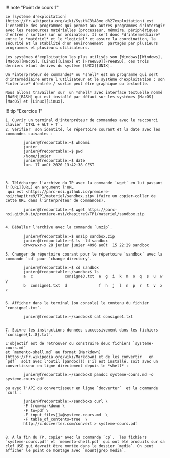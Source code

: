 <!-- Définition des hyperliens  -->
!!! note "Point de cours 1"

    Le [système d'exploitation](https://fr.wikipedia.org/wiki/Syst%C3%A8me_d%27exploitation) est l'ensemble des programmes qui permet aux autres programmes d'interagir avec les ressources matérielles (processeur, mémoire, périphériques d'entrée / sortie) sur un ordinateur. Il sert donc *d'intermédiaire* entre le *matériel* et le *logiciel* et assure la coordination, la sécurité et la stabilité d'un environnement  partagés par plusieurs programmes et plusieurs utilisateurs.

    Les systèmes d'exploitation les plus utilisés son [Windows][Windows], [MacOS][MacOS], [Linux][Linux] et [FreeBSD][FreeBSD], ces trois derniers étant dérivés du système [UNIX][UNIX].

    Un *interpréteur de commandes* ou *shell* est un programme qui sert d'intermédiaire entre l'utilisateur et le système d'exploitation : son *interface* d'entrée / sortie peut être graphique ou textuelle.

    Nous allons travailler sur  un *shell* avec interface textuelle nommé [BASH][BASH] qui est installé par défaut sur les systèmes [MacOS][MacOS] et [Linux][Linux].

!!! tip "Exercice 1"

    1. Ouvrir un terminal d'interpréteur de commandes avec le raccourci clavier `CTRL + ALT + T`.
    2. Vérifier  son identité, le répertoire courant et la date avec les commandes suivantes :

            junier@fredportable:~$ whoami
            junier
            junier@fredportable:~$ pwd
            /home/junier
            junier@fredportable:~$ date
            lun. 17 août 2020 13:42:38 CEST



    3. Télécharger l'archive du TP avec la commande `wget` en lui passant l'[URL][URL] en argument l'URL
     qui est <https://parc-nsi.github.io/premiere-nsi/chapitre9/TP1/materiel/sandbox.zip> (faire un copier-coller de cette URL dans l'interpréteur de commandes).

            junier@fredportable:~$ wget https://parc-nsi.github.io/premiere-nsi/chapitre9/TP1/materiel/sandbox.zip


    4. Déballer l'archive avec la commande `unzip`.

            junier@fredportable:~$ unzip sandbox.zip
            junier@fredportable:~$ ls -ld sandbox
            drwxrwxr-x 28 junier junier 4096 août  15 22:29 sandbox

    5. Changer de répertoire courant pour le répertoire `sandbox` avec la commande `cd` pour `change directory`.

            junier@fredportable:~$ cd sandbox
            junier@fredportable:~/sandbox$ ls
            a  c              consigne3.txt  e  g  i  k  m  o  q  s  u  w  y
            b  consigne1.txt  d              f  h  j  l  n  p  r  t  v  x  z


    6. Afficher dans le terminal (ou console) le contenu du fichier `consigne1.txt`.

            junier@fredportable:~/sandbox$ cat consigne1.txt


    7. Suivre les instructions données successivement dans les fichiers `consigne{1..8}.txt`.

    L'objectif est de retrouver ou construire deux fichiers `systeme-cours.md` 
    et `memento-shell.md` au format [Markdown](https://fr.wikipedia.org/wiki/Markdown) et de les convertir   en `pdf`  soit avec l'outil [pandoc]() s'il est installé, soit avec un convertisseur en ligne directement depuis le *shell* :

            junier@fredportable:~/sandbox$ pandoc systeme-cours.md -o systeme-cours.pdf

    ou avec l'API du convertisseur en ligne `docverter`  et la commande `curl`: 

            junier@fredportable:~/sandbox$ curl \
            -F from=markdown \
            -F to=pdf \
            -F input_files[]=@systeme-cours.md  \
            -F table_of_contents=true  \
            http://c.docverter.com/convert > systeme-cours.pdf


    8. À la fin du TP, copier avec la commande `cp`,  les fichiers `systeme-cours.pdf` et `memento-shell.pdf` qui ont été produits sur sa clef USB qui devrait être montée dans le dossier `media`. On peut afficher le point de montage avec `mount|grep media`.
